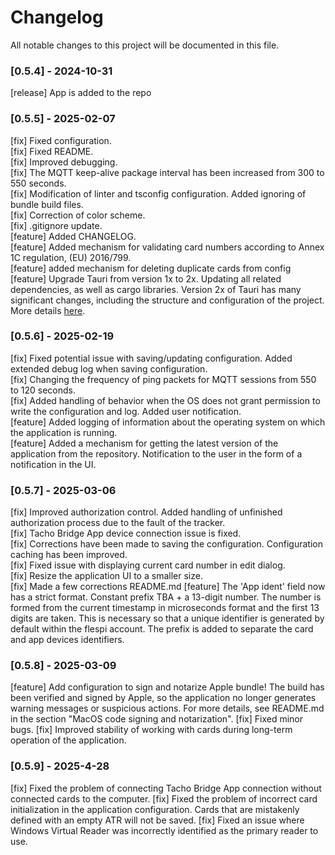 # Changelog

All notable changes to this project will be documented in this file.

### [0.5.4] - 2024-10-31

[release] App is added to the repo

### [0.5.5] - 2025-02-07

[fix] Fixed configuration.  
[fix] Fixed README.  
[fix] Improved debugging.  
[fix] The MQTT keep-alive package interval has been increased from 300 to 550 seconds.  
[fix] Modification of linter and tsconfig configuration. Added ignoring of bundle build files.  
[fix] Correction of color scheme.  
[fix] .gitignore update.  
[feature] Added CHANGELOG.  
[feature] Added mechanism for validating card numbers according to Annex 1C regulation, (EU) 2016/799.  
[feature] added mechanism for deleting duplicate cards from config  
[feature] Upgrade Tauri from version 1x to 2x. Updating all related dependencies, as well as cargo libraries. Version 2х of Tauri has many significant changes, including the structure and configuration of the project. More details [here](https://v2.tauri.app/start/migrate/from-tauri-1/).

### [0.5.6] - 2025-02-19

[fix] Fixed potential issue with saving/updating configuration. Added extended debug log when saving configuration.  
[fix] Changing the frequency of ping packets for MQTT sessions from 550 to 120 seconds.  
[fix] Added handling of behavior when the OS does not grant permission to write the configuration and log. Added user notification.  
[feature] Added logging of information about the operating system on which the application is running.  
[feature] Added a mechanism for getting the latest version of the application from the repository. Notification to the user in the form of a notification in the UI.   

### [0.5.7] - 2025-03-06

[fix] Improved authorization control. Added handling of unfinished authorization process due to the fault of the tracker.  
[fix] Tacho Bridge App device connection issue is fixed.  
[fix] Corrections have been made to saving the configuration. Configuration caching has been improved.  
[fix] Fixed issue with displaying current card number in edit dialog.  
[fix] Resize the application UI to a smaller size.  
[fix] Made a few corrections README.md
[feature] The 'App ident' field now has a strict format. Constant prefix TBA + a 13-digit number. The number is formed from the current timestamp in microseconds format and the first 13 digits are taken. This is necessary so that a unique identifier is generated by default within the flespi account. The prefix is ​added to separate the card and app devices identifiers.  

### [0.5.8] - 2025-03-09

[feature] Add configuration to sign and notarize Apple bundle! The build has been verified and signed by Apple, so the application no longer generates warning messages or suspicious actions. For more details, see README.md in the section "MacOS code signing and notarization".
[fix] Fixed minor bugs.
[fix] Improved stability of working with cards during long-term operation of the application.

### [0.5.9] - 2025-4-28

[fix] Fixed the problem of connecting Tacho Bridge App connection without connected cards to the computer.
[fix] Fixed the problem of incorrect card initialization in the application configuration. Cards that are mistakenly defined with an empty ATR will not be saved. 
[fix] Fixed an issue where Windows Virtual Reader was incorrectly identified as the primary reader to use.
